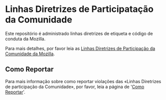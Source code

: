 # Linhas Diretrizes de Participatação da Comunidade

Este repositório é administrado linhas diretrizes de etiqueta e código de conduta da Mozilla.

Para mais detalhes, por favor leia as 
[Linhas Diretrizes de Participação da Comunidade da Mozilla](https://www.mozilla.org/about/governance/policies/participation/).

## Como Reportar

Para mais informação sobre como reportar violações das «Linhas Diretrizes de participação da Comunidade», por favor, leia a página de '[Como Reportar](https://www.mozilla.org/about/governance/policies/participation/reporting/)'.

<!--
## Etiqueta Específica do Projeto

Em alguns casos, poderão existir etiquetas adicionais de projeto, por exemplo: (https://bugzilla.mozilla.org/page.cgi?id=etiquette.html).
Por favor, atualize o seu projeto.
-->
